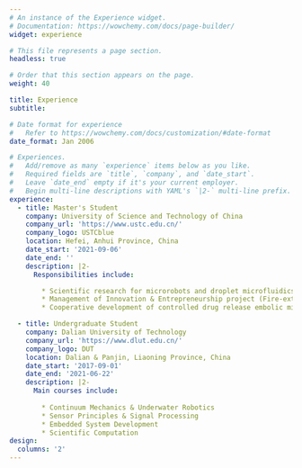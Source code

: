 ```yaml
---
# An instance of the Experience widget.
# Documentation: https://wowchemy.com/docs/page-builder/
widget: experience

# This file represents a page section.
headless: true

# Order that this section appears on the page.
weight: 40

title: Experience
subtitle:

# Date format for experience
#   Refer to https://wowchemy.com/docs/customization/#date-format
date_format: Jan 2006

# Experiences.
#   Add/remove as many `experience` items below as you like.
#   Required fields are `title`, `company`, and `date_start`.
#   Leave `date_end` empty if it's your current employer.
#   Begin multi-line descriptions with YAML's `|2-` multi-line prefix.
experience:
  - title: Master's Student
    company: University of Science and Technology of China
    company_url: 'https://www.ustc.edu.cn/'
    company_logo: USTCblue
    location: Hefei, Anhui Province, China
    date_start: '2021-09-06'
    date_end: ''
    description: |2-
      Responsibilities include:

        * Scientific research for microrobots and droplet microfluidics
        * Management of Innovation & Entrepreneurship project (Fire-extinguishing microcapsules)
        * Cooperative development of controlled drug release embolic microcapsules

  - title: Undergraduate Student
    company: Dalian University of Technology
    company_url: 'https://www.dlut.edu.cn/'
    company_logo: DUT
    location: Dalian & Panjin, Liaoning Province, China
    date_start: '2017-09-01'
    date_end: '2021-06-22'
    description: |2-
      Main courses include:
        
        * Continuum Mechanics & Underwater Robotics
        * Sensor Principles & Signal Processing
        * Embedded System Development
        * Scientific Computation
design:
  columns: '2'
---
```


